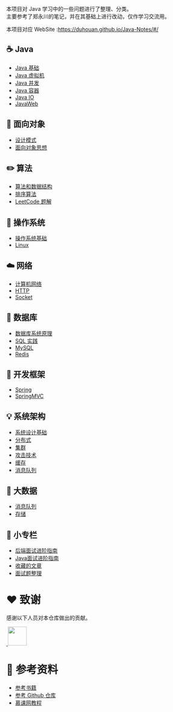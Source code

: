 本项目对 Java 学习中的一些问题进行了整理、分类。<br/>
主要参考了郑永川的笔记，并在其基础上进行改动，仅作学习交流用。

本项目对应 WebSite :https://duhouan.github.io/Java-Notes/#/

## ☕️ Java

- [Java 基础](docs/Java-目录.md#java-基础)
- [Java 虚拟机](docs/Java-目录.md#java-虚拟机)
- [Java 并发](docs/Java-目录.md#java-并发)
- [Java 容器](docs/Java-目录.md#java-容器)
- [Java IO](docs/Java-目录.md#java-io)
- [JavaWeb](docs/Java-目录.md#javaweb)

## 👫 面向对象

- [设计模式](docs/面向对象-目录.md#设计模式)
- [面向对象思想](docs/面向对象-目录.md#面向对象思想)

## ✏️ 算法

- [算法和数据结构](docs/算法-目录.md#算法和数据结构)
- [排序算法](docs/算法-目录.md#排序算法思想)
- [LeetCode 题解](docs/算法-目录.md#leetcode-题解)

## 📝 操作系统

- [操作系统基础](docs/操作系统-目录.md#操作系统基础)
- [Linux](docs/操作系统-目录.md#linux)

## ☁️ 网络

- [计算机网络](docs/网络-目录.md#计算机网络)
- [HTTP](docs/网络-目录.md#http)
- [Socket](docs/网络-目录.md#socket)

## 💾 数据库

- [数据库系统原理](docs/数据库-目录.md#数据库系统原理)
- [SQL 实践](docs/数据库-目录.md#sql-实践)
- [MySQL](docs/数据库-目录.md#mysql)
- [Redis](docs/数据库-目录.md#redis)

## 🙊 开发框架

- [Spring](docs/开发框架-目录.md#spring)
- [SpringMVC](docs/开发框架-目录.md#springmvc)

## 💡 系统架构

- [系统设计基础](docs/系统架构-目录.md#系统设计基础)
- [分布式](docs/系统架构-目录.md#分布式)
- [集群](docs/系统架构-目录.md#集群)
- [攻击技术](docs/系统架构-目录.md#攻击技术)
- [缓存](docs/系统架构-目录.md#缓存)
- [消息队列](docs/系统架构-目录.md#消息队列)

## 🐘 大数据

- [消息队列](docs/大数据基础-目录.md#消息是队列)
- [存储](docs/大数据基础-目录.md#存储)

## 🔧 小专栏

- [后端面试进阶指南](https://xiaozhuanlan.com/CyC2018)
- [Java面试进阶指南](https://xiaozhuanlan.com/javainterview)
- [收藏的文章](docs/收藏的文章.md)
- [面试题整理](docs/面试题整理.md)

# :heart: 致谢

感谢以下人员对本仓库做出的贡献。

<a href="https://github.com/IvanLu1024">
​    <img src="https://avatars3.githubusercontent.com/u/32642894?s=400&v=4" width="50px">
</a> 

# :book: 参考资料

- [参考书籍](docs/参考书籍.md)
- [参考 Github 仓库](docs/参考仓库.md)
- [慕课网教程](docs/慕课网.md)
